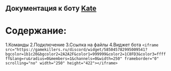 ## Документация к боту [Kate](https://discordapp.com/oauth2/authorize?client_id=535748567814504448&scope=bot&permissions=2146958847)
# Содержание:
1.Команды
2.Подключение
3.Ссылка на файлы
4.Виджет бота
`<iframe src="https://gamekillers.ru/discord/widget/585045782995009541?bgcolor=1b1c20&bgcolor2=2A2A2F&color1=999999&color2=1C8FD3&color3=ffffff&lang=ru&radius=0&members=1&channels=0&width=250" frameborder="0" scrolling="no" width="250" height="422"></iframe>`
